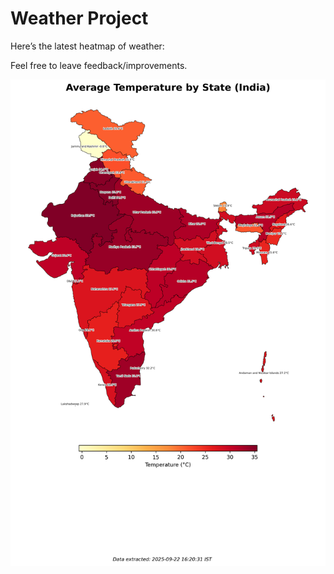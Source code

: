 # Weather Project

Here’s the latest heatmap of weather:

Feel free to leave feedback/improvements.

![India Heatmap](docs/assets/india_heatmap.png?v=D129FA)

